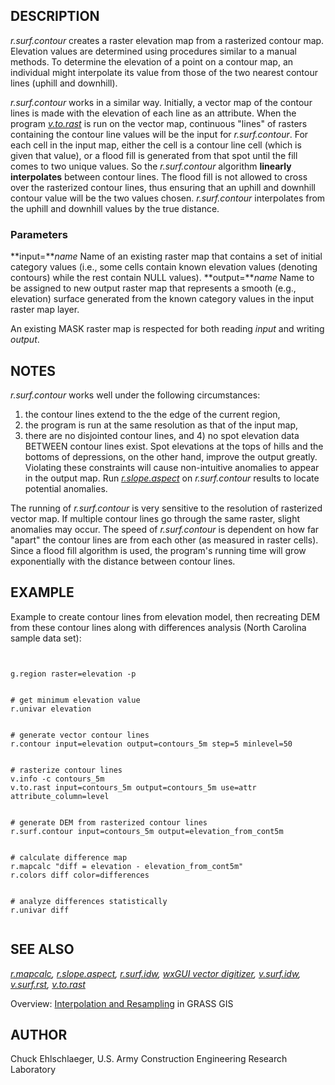 
## DESCRIPTION

*r.surf.contour* creates a raster elevation map from a rasterized
contour map. Elevation values are determined using procedures similar
to a manual methods.
To determine the elevation of a point on a contour map, an individual
might interpolate its value from those of the two nearest contour lines
(uphill and downhill).

*r.surf.contour* works in a similar way. Initially, a vector map of
the contour lines is made with the elevation of each line as an attribute.
When the program *[v.to.rast](v.to.rast.html)*
is run on the vector map, continuous "lines" of rasters containing the
contour line values will be the input for *r.surf.contour*. For each
cell in the input map, either the cell is a contour line cell (which is
given that value), or a flood fill is generated from that spot until the
fill comes to two unique values. So the *r.surf.contour* algorithm
**linearly interpolates** between contour lines. The flood fill
is not allowed to cross over
the rasterized contour lines, thus ensuring that an uphill and downhill
contour value will be the two values chosen. *r.surf.contour*
interpolates from the uphill and downhill values by the true distance.

### Parameters

**input=***name*
Name of an existing raster map that contains a set of
initial category values (i.e., some cells contain known elevation
values (denoting contours) while the rest contain NULL values).
**output=***name*
Name to be assigned to new output raster map that represents
a smooth (e.g., elevation) surface generated from
the known category values in the input raster map layer.

An existing MASK raster map is respected for both reading *input*
and writing *output*.

## NOTES

*r.surf.contour* works well under the following circumstances:

1) the contour lines extend to the the edge of the current region,
2) the program is run at the same resolution as that of the input map,
3) there are no disjointed contour lines,
and 4) no spot elevation data BETWEEN contour lines exist. Spot elevations at
the tops of hills and the bottoms of depressions, on the other hand, improve
the output greatly.
Violating these constraints will cause non-intuitive anomalies to appear in
the output map. Run  *[r.slope.aspect](r.slope.aspect.html)* on *r.surf.contour* results to locate potential anomalies.

The running of *r.surf.contour* is very sensitive to the resolution of
rasterized vector map. If multiple contour lines go through the same raster,
slight anomalies may occur. The speed of *r.surf.contour* is dependent
on how far "apart" the contour lines are from each other (as measured in
raster cells). Since a flood fill algorithm is used, the program's running
time will grow exponentially with the distance between contour lines.

## EXAMPLE

Example to create contour lines from elevation model, then recreating DEM
from these contour lines along with differences analysis (North Carolina
sample data set):

```


g.region raster=elevation -p


# get minimum elevation value
r.univar elevation


# generate vector contour lines
r.contour input=elevation output=contours_5m step=5 minlevel=50


# rasterize contour lines
v.info -c contours_5m
v.to.rast input=contours_5m output=contours_5m use=attr attribute_column=level


# generate DEM from rasterized contour lines
r.surf.contour input=contours_5m output=elevation_from_cont5m


# calculate difference map
r.mapcalc "diff = elevation - elevation_from_cont5m"
r.colors diff color=differences


# analyze differences statistically
r.univar diff


```

## SEE ALSO

*[r.mapcalc](r.mapcalc.html),
[r.slope.aspect](r.slope.aspect.html),
[r.surf.idw](r.surf.idw.html),
[wxGUI vector digitizer](wxGUI.vdigit.html),
[v.surf.idw](v.surf.idw.html),
[v.surf.rst](v.surf.rst.html),
[v.to.rast](v.to.rast.html)*

Overview: [Interpolation and Resampling](https://grasswiki.osgeo.org/wiki/Interpolation) in GRASS GIS

## AUTHOR

Chuck Ehlschlaeger, U.S. Army Construction Engineering Research Laboratory
